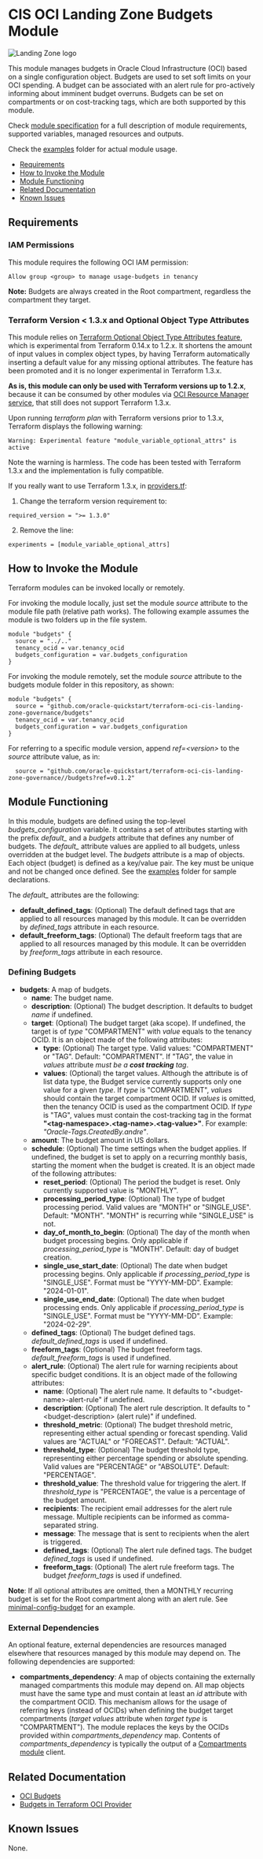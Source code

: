 # CIS OCI Landing Zone Budgets Module

![Landing Zone logo](../landing_zone_300.png)

This module manages budgets in Oracle Cloud Infrastructure (OCI) based on a single configuration object. Budgets are used to set soft limits on your OCI spending. A budget can be associated with an alert rule for pro-actively informing about imminent budget overruns. Budgets can be set on compartments or on cost-tracking tags, which are both supported by this module. 

Check [module specification](./SPEC.md) for a full description of module requirements, supported variables, managed resources and outputs.

Check the [examples](./examples/) folder for actual module usage.

- [Requirements](#requirements)
- [How to Invoke the Module](#invoke)
- [Module Functioning](#functioning)
- [Related Documentation](#related)
- [Known Issues](#issues)

## <a name="requirements">Requirements</a>
### IAM Permissions

This module requires the following OCI IAM permission:

```
Allow group <group> to manage usage-budgets in tenancy
```

**Note:** Budgets are always created in the Root compartment, regardless the compartment they target.

### Terraform Version < 1.3.x and Optional Object Type Attributes
This module relies on [Terraform Optional Object Type Attributes feature](https://developer.hashicorp.com/terraform/language/expressions/type-constraints#optional-object-type-attributes), which is experimental from Terraform 0.14.x to 1.2.x. It shortens the amount of input values in complex object types, by having Terraform automatically inserting a default value for any missing optional attributes. The feature has been promoted and it is no longer experimental in Terraform 1.3.x.

**As is, this module can only be used with Terraform versions up to 1.2.x**, because it can be consumed by other modules via [OCI Resource Manager service](https://docs.oracle.com/en-us/iaas/Content/ResourceManager/home.htm), that still does not support Terraform 1.3.x.

Upon running *terraform plan* with Terraform versions prior to 1.3.x, Terraform displays the following warning:
```
Warning: Experimental feature "module_variable_optional_attrs" is active
```

Note the warning is harmless. The code has been tested with Terraform 1.3.x and the implementation is fully compatible.

If you really want to use Terraform 1.3.x, in [providers.tf](./providers.tf):
1. Change the terraform version requirement to:
```
required_version = ">= 1.3.0"
```
2. Remove the line:
```
experiments = [module_variable_optional_attrs]
```
## <a name="invoke">How to Invoke the Module</a>

Terraform modules can be invoked locally or remotely. 

For invoking the module locally, just set the module *source* attribute to the module file path (relative path works). The following example assumes the module is two folders up in the file system.
```
module "budgets" {
  source = "../.."
  tenancy_ocid = var.tenancy_ocid
  budgets_configuration = var.budgets_configuration
}
```

For invoking the module remotely, set the module *source* attribute to the budgets module folder in this repository, as shown:
```
module "budgets" {
  source = "github.com/oracle-quickstart/terraform-oci-cis-landing-zone-governance/budgets"
  tenancy_ocid = var.tenancy_ocid
  budgets_configuration = var.budgets_configuration
}
```
For referring to a specific module version, append *ref=\<version\>* to the *source* attribute value, as in:
```
  source = "github.com/oracle-quickstart/terraform-oci-cis-landing-zone-governance//budgets?ref=v0.1.2"
```

## <a name="functioning">Module Functioning</a>

In this module, budgets are defined using the top-level *budgets_configuration* variable. It contains a set of attributes starting with the prefix *default_* and a *budgets* attribute that defines any number of budgets. The *default_* attribute values are applied to all budgets, unless overridden at the budget level. The *budgets* attribute is a map of objects. Each object (budget) is defined as a key/value pair. The key must be unique and not be changed once defined. See the [examples](./examples/) folder for sample declarations.

The *default_* attributes are the following:

- **default_defined_tags**: (Optional) The default defined tags that are applied to all resources managed by this module. It can be overridden by *defined_tags* attribute in each resource.
- **default_freeform_tags**: (Optional) The default freeform tags that are applied to all resources managed by this module. It can be overridden by *freeform_tags* attribute in each resource.

### Defining Budgets
- **budgets**: A map of budgets.
  - **name**: The budget name.             
  - **description**: (Optional) The budget description. It defaults to budget *name* if undefined.
  - **target**: (Optional) The budget target (aka scope). If undefined, the target is of *type* "COMPARTMENT" with *value* equals to the tenancy OCID. It is an object made of the following attributes:
    - **type**: (Optional) The target type. Valid values: "COMPARTMENT" or "TAG". Default: "COMPARTMENT". If "TAG", the value in *values* attribute *must be a **cost tracking** tag*.
    - **values**: (Optional) the target values. Although the attribute is of list data type, the Budget service currently supports only one value for a given *type*. If *type* is "COMPARTMENT", *values* should contain the target compartment OCID. If *values* is omitted, then the tenancy OCID is used as the compartment OCID. If *type* is "TAG", values must contain the cost-tracking tag in the format **"\<tag-namespace\>.\<tag-name\>.\<tag-value\>"**. For example: *"Oracle-Tags.CreatedBy.andre"*.  
  - **amount**: The budget amount in US dollars.
  - **schedule**: (Optional) The time settings when the budget applies. If undefined, the budget is set to apply on a recurring monthly basis, starting the moment when the budget is created. It is an object made of the following attributes:
    - **reset_period**: (Optional) The period the budget is reset. Only currently supported value is "MONTHLY".
    - **processing_period_type**: (Optional) The type of budget processing period. Valid values are "MONTH" or "SINGLE_USE". Default: "MONTH". "MONTH" is recurring while "SINGLE_USE" is not.
    - **day_of_month_to_begin**: (Optional) The day of the month when budget processing begins. Only applicable if *processing_period_type* is "MONTH". Default: day of budget creation.
    - **single_use_start_date**: (Optional) The date when budget processing begins. Only applicable if *processing_period_type* is "SINGLE_USE". Format must be "YYYY-MM-DD". Example: "2024-01-01".
    - **single_use_end_date**: (Optional) The date when budget processing ends. Only applicable if *processing_period_type* is "SINGLE_USE". Format must be "YYYY-MM-DD". Example: "2024-02-29".
  - **defined_tags**: (Optional) The budget defined tags. *default_defined_tags* is used if undefined.
  - **freeform_tags**: (Optional) The budget freeform tags. *default_freeform_tags* is used if undefined.
  - **alert_rule**: (Optional) The alert rule for warning recipients about specific budget conditions. It is an object made of the following attributes:
    - **name**: (Optional) The alert rule name. It defaults to "\<budget-name\>-alert-rule" if undefined.
    - **description**: (Optional) The alert rule description. It defaults to "\<budget-description\> (alert rule)" if undefined.
    - **threshold_metric**: (Optional) The budget threshold metric, representing either actual spending or forecast spending. Valid values are "ACTUAL" or "FORECAST". Default: "ACTUAL".
    - **threshold_type**: (Optional) The budget threshold type, representing either percentage spending or absolute spending.  Valid values are "PERCENTAGE" or "ABSOLUTE". Default: "PERCENTAGE".
    - **threshold_value**: The threshold value for triggering the alert. If *threshold_type* is "PERCENTAGE", the value is a percentage of the budget amount. 
    - **recipients**: The recipient email addresses for the alert rule message. Multiple recipients can be informed as comma-separated string.
    - **message**: The message that is sent to recipients when the alert is triggered.
    - **defined_tags**: (Optional) The alert rule defined tags. The budget *defined_tags* is used if undefined.
    - **freeform_tags**: (Optional) The alert rule freeform tags. The budget *freeform_tags* is used if undefined.

**Note**: If all optional attributes are omitted, then a MONTHLY recurring budget is set for the Root compartment along with an alert rule. See [minimal-config-budget](./examples/minimal-config-budget/) for an example.

### <a name="extdep">External Dependencies</a>

An optional feature, external dependencies are resources managed elsewhere that resources managed by this module may depend on. The following dependencies are supported:

- **compartments_dependency**: A map of objects containing the externally managed compartments this module may depend on. All map objects must have the same type and must contain at least an *id* attribute with the compartment OCID. This mechanism allows for the usage of referring keys (instead of OCIDs) when defining the budget target compartments (*target* *values* attribute when *target* *type* is "COMPARTMENT"). The module replaces the keys by the OCIDs provided within *compartments_dependency* map. Contents of *compartments_dependency* is typically the output of a [Compartments module](../compartments/) client.

## <a name="related">Related Documentation</a>
- [OCI Budgets](https://docs.oracle.com/en-us/iaas/Content/Billing/Concepts/budgetsoverview.htm)
- [Budgets in Terraform OCI Provider](https://registry.terraform.io/providers/oracle/oci/latest/docs/resources/budget_budget)

## <a name="issues">Known Issues</a>
None.
